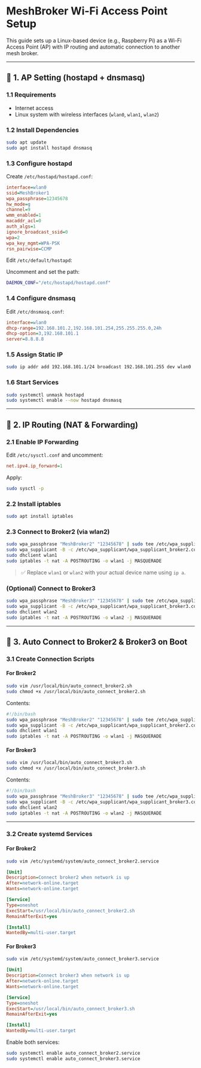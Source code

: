 # MeshBroker Wi-Fi Access Point Setup

This guide sets up a Linux-based device (e.g., Raspberry Pi) as a Wi-Fi Access Point (AP) with IP routing and automatic connection to another mesh broker.

---

## 📡 1. AP Setting (hostapd + dnsmasq)

### 1.1 Requirements

- Internet access
- Linux system with wireless interfaces (`wlan0`, `wlan1`, `wlan2`)

### 1.2 Install Dependencies

```bash
sudo apt update
sudo apt install hostapd dnsmasq
```

### 1.3 Configure hostapd

Create `/etc/hostapd/hostapd.conf`:

```ini
interface=wlan0
ssid=MeshBroker1
wpa_passphrase=12345678
hw_mode=g
channel=9
wmm_enabled=1
macaddr_acl=0
auth_algs=1
ignore_broadcast_ssid=0
wpa=2
wpa_key_mgmt=WPA-PSK
rsn_pairwise=CCMP
```

Edit `/etc/default/hostapd`:

Uncomment and set the path:

```bash
DAEMON_CONF="/etc/hostapd/hostapd.conf"
```

### 1.4 Configure dnsmasq

Edit `/etc/dnsmasq.conf`:

```ini
interface=wlan0
dhcp-range=192.168.101.2,192.168.101.254,255.255.255.0,24h
dhcp-option=3,192.168.101.1
server=8.8.8.8
```

### 1.5 Assign Static IP

```bash
sudo ip addr add 192.168.101.1/24 broadcast 192.168.101.255 dev wlan0
```

### 1.6 Start Services

```bash
sudo systemctl unmask hostapd
sudo systemctl enable --now hostapd dnsmasq
```

---

## 🔀 2. IP Routing (NAT & Forwarding)

### 2.1 Enable IP Forwarding

Edit `/etc/sysctl.conf` and uncomment:

```ini
net.ipv4.ip_forward=1
```

Apply:

```bash
sudo sysctl -p
```

### 2.2 Install iptables

```bash
sudo apt install iptables
```

### 2.3 Connect to Broker2 (via wlan2)

```bash
sudo wpa_passphrase "MeshBroker2" "12345678" | sudo tee /etc/wpa_supplicant/wpa_supplicant_broker2.conf
sudo wpa_supplicant -B -c /etc/wpa_supplicant/wpa_supplicant_broker2.conf -i wlan2
sudo dhclient wlan1
sudo iptables -t nat -A POSTROUTING -o wlan1 -j MASQUERADE
```

> ✅ Replace `wlan1` or `wlan2` with your actual device name using `ip a`.

### (Optional) Connect to Broker3

```bash
sudo wpa_passphrase "MeshBroker3" "12345678" | sudo tee /etc/wpa_supplicant/wpa_supplicant_broker3.conf
sudo wpa_supplicant -B -c /etc/wpa_supplicant/wpa_supplicant_broker3.conf -i wlan2
sudo dhclient wlan2
sudo iptables -t nat -A POSTROUTING -o wlan2 -j MASQUERADE
```

---

## 🤖 3. Auto Connect to Broker2 & Broker3 on Boot

### 3.1 Create Connection Scripts

#### For Broker2

```bash
sudo vim /usr/local/bin/auto_connect_broker2.sh
sudo chmod +x /usr/local/bin/auto_connect_broker2.sh
```

Contents:

```bash
#!/bin/bash
sudo wpa_passphrase "MeshBroker2" "12345678" | sudo tee /etc/wpa_supplicant/wpa_supplicant_broker2.conf
sudo wpa_supplicant -B -c /etc/wpa_supplicant/wpa_supplicant_broker2.conf -i wlan2
sudo dhclient wlan1
sudo iptables -t nat -A POSTROUTING -o wlan1 -j MASQUERADE
```

#### For Broker3

```bash
sudo vim /usr/local/bin/auto_connect_broker3.sh
sudo chmod +x /usr/local/bin/auto_connect_broker3.sh
```

Contents:

```bash
#!/bin/bash
sudo wpa_passphrase "MeshBroker3" "12345678" | sudo tee /etc/wpa_supplicant/wpa_supplicant_broker3.conf
sudo wpa_supplicant -B -c /etc/wpa_supplicant/wpa_supplicant_broker3.conf -i wlan2
sudo dhclient wlan2
sudo iptables -t nat -A POSTROUTING -o wlan2 -j MASQUERADE
```

---

### 3.2 Create systemd Services

#### For Broker2

```bash
sudo vim /etc/systemd/system/auto_connect_broker2.service
```

```ini
[Unit]
Description=Connect broker2 when network is up
After=network-online.target
Wants=network-online.target

[Service]
Type=oneshot
ExecStart=/usr/local/bin/auto_connect_broker2.sh
RemainAfterExit=yes

[Install]
WantedBy=multi-user.target
```

#### For Broker3

```bash
sudo vim /etc/systemd/system/auto_connect_broker3.service
```

```ini
[Unit]
Description=Connect broker3 when network is up
After=network-online.target
Wants=network-online.target

[Service]
Type=oneshot
ExecStart=/usr/local/bin/auto_connect_broker3.sh
RemainAfterExit=yes

[Install]
WantedBy=multi-user.target
```

Enable both services:

```bash
sudo systemctl enable auto_connect_broker2.service
sudo systemctl enable auto_connect_broker3.service
```